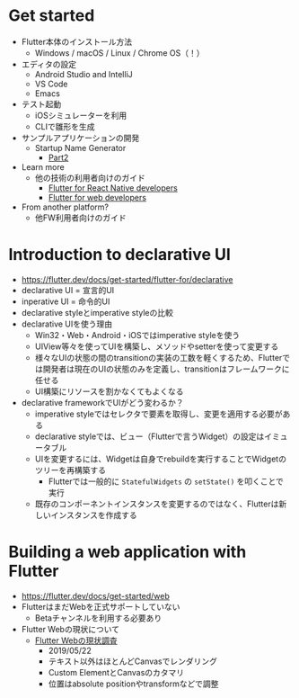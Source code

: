 # Get started

- Flutter本体のインストール方法
  - Windows / macOS / Linux / Chrome OS（！）
- エディタの設定
  - Android Studio and IntelliJ
  - VS Code
  - Emacs
- テスト起動
  - iOSシミュレーターを利用
  - CLIで雛形を生成
- サンプルアプリケーションの開発
  - Startup Name Generator
    - [Part2](https://codelabs.developers.google.com/codelabs/first-flutter-app-pt2#0)
- Learn more
  - 他の技術の利用者向けのガイド
    - [Flutter for React Native developers](https://flutter.dev/docs/get-started/flutter-for/react-native-devs)
    - [Flutter for web developers](https://flutter.dev/docs/get-started/flutter-for/web-devs)
- From another platform?
  - 他FW利用者向けのガイド

# Introduction to declarative UI

- https://flutter.dev/docs/get-started/flutter-for/declarative
- declarative UI = 宣言的UI
- inperative UI = 命令的UI
- declarative styleとimperative styleの比較
- declarative UIを使う理由
  - Win32・Web・Android・iOSではimperative styleを使う
  - UIView等々を使ってUIを構築し、メソッドやsetterを使って変更する
  - 様々なUIの状態の間のtransitionの実装の工数を軽くするため、Flutterでは開発者は現在のUIの状態のみを定義し、transitionはフレームワークに任せる
  - UI構築にリソースを割かなくてもよくなる
- declarative frameworkでUIがどう変わるか？
  - imperative styleではセレクタで要素を取得し、変更を適用する必要がある
  - declarative styleでは、ビュー（Flutterで言うWidget）の設定はイミュータブル
  - UIを変更するには、Widgetは自身でrebuildを実行することでWidgetのツリーを再構築する
    - Flutterでは一般的に `StatefulWidgets` の `setState()` を叩くことで実行
  - 既存のコンポーネントインスタンスを変更するのではなく、Flutterは新しいインスタンスを作成する

# Building a web application with Flutter

- https://flutter.dev/docs/get-started/web
- FlutterはまだWebを正式サポートしていない
  - Betaチャンネルを利用する必要あり
- Flutter Webの現状について
  - [Flutter Webの現状調査](https://ntaoo.hatenablog.com/entry/2019/05/22/152739) 
    - 2019/05/22
    - テキスト以外はほとんどCanvasでレンダリング
    - Custom ElementとCanvasのカタマリ
    - 位置はabsolute positionやtransformなどで調整
